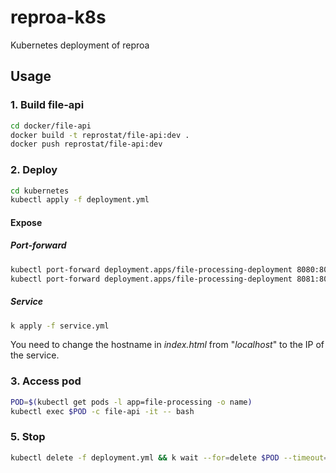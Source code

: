 # reproa-k8s
Kubernetes deployment of reproa

## Usage
### 1. Build file-api
```bash
cd docker/file-api
docker build -t reprostat/file-api:dev .
docker push reprostat/file-api:dev
```

### 2. Deploy
```bash
cd kubernetes
kubectl apply -f deployment.yml
```

#### Expose
##### Port-forward
```bash
kubectl port-forward deployment.apps/file-processing-deployment 8080:8000 &
kubectl port-forward deployment.apps/file-processing-deployment 8081:8001 &
```

##### Service
```bash
k apply -f service.yml
```
You need to change the hostname in _index.html_ from "_localhost_" to the IP of the service.

### 3. Access pod
```bash
POD=$(kubectl get pods -l app=file-processing -o name)
kubectl exec $POD -c file-api -it -- bash
```

### 5. Stop
```bash
kubectl delete -f deployment.yml && k wait --for=delete $POD --timeout=60s
```